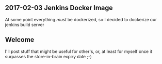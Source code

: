 ## 2017-02-03 Jenkins Docker Image
At some point everything *must* be dockerized, so I decided to dockerize our jenkins build server

## Welcome
I'll post stuff that might be useful for other's, or, at least for myself once it surpasses the store-in-brain expiry date ;-) 
